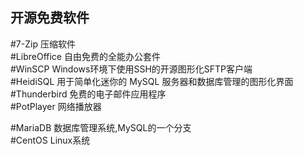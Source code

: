 ## 开源免费软件
#7-Zip          压缩软件<br>
#LibreOffice    自由免费的全能办公套件<br>
#WinSCP         Windows环境下使用SSH的开源图形化SFTP客户端<br>
#HeidiSQL       用于简单化迷你的 MySQL 服务器和数据库管理的图形化界面<br>
#Thunderbird    免费的电子邮件应用程序<br>
#PotPlayer      网络播放器<br>


#MariaDB        数据库管理系统,MySQL的一个分支<br>
#CentOS         Linux系统<br>
